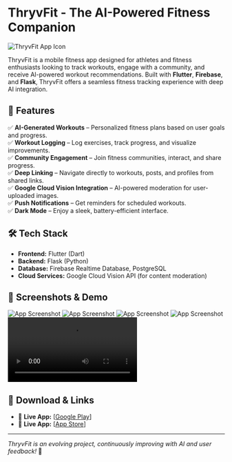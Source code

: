 # ThryvFit - The AI-Powered Fitness Companion

![ThryvFit App Icon](https://www.dropbox.com/scl/fi/twv5ggpmx5ydmqrf5duas/play-store-icon.png?rlkey=v36xagy38pzgwslvw3mnev98s&st=aaljgf2h&dl=0)

ThryvFit is a mobile fitness app designed for athletes and fitness enthusiasts looking to track workouts, engage with a community, and receive AI-powered workout recommendations. Built with **Flutter**, **Firebase**, and **Flask**, ThryvFit offers a seamless fitness tracking experience with deep AI integration.

## 🚀 Features
✅ **AI-Generated Workouts** – Personalized fitness plans based on user goals and progress.  
✅ **Workout Logging** – Log exercises, track progress, and visualize improvements.  
✅ **Community Engagement** – Join fitness communities, interact, and share progress.  
✅ **Deep Linking** – Navigate directly to workouts, posts, and profiles from shared links.  
✅ **Google Cloud Vision Integration** – AI-powered moderation for user-uploaded images.  
✅ **Push Notifications** – Get reminders for scheduled workouts.  
✅ **Dark Mode** – Enjoy a sleek, battery-efficient interface.  

## 🛠 Tech Stack
- **Frontend:** Flutter (Dart)  
- **Backend:** Flask (Python)  
- **Database:** Firebase Realtime Database, PostgreSQL  
- **Cloud Services:** Google Cloud Vision API (for content moderation)  

## 📸 Screenshots & Demo
![App Screenshot](https://www.dropbox.com/scl/fi/cefxd0sqd3h97f33pgp2l/IMG_6198.PNG?rlkey=yya8f450sp44lctqc8c5c2a28&st=b3xgqw34&dl=0)
![App Screenshot](https://www.dropbox.com/scl/fi/4pnkkp2fri7p2rpofvq2i/IMG_6199.PNG?rlkey=chluv9nto16i0z08cyft2dzem&st=a2eq79u1&dl=0)
![App Screenshot](https://www.dropbox.com/scl/fi/vclfx4pv2u2jdwxgxv01c/IMG_6200.PNG?rlkey=kl5cj7rr46ho889vo62rzl177&st=qxa4soqe&dl=0)
![App Screenshot](https://www.dropbox.com/scl/fi/jl2mldwv7zboyw4fjlfzm/IMG_6202.PNG?rlkey=zh76l6xio7ei7mlgzfhojnppn&st=9grh394g&dl=0)
![App Screenshot](https://www.dropbox.com/scl/fi/dz3haf4ebedhx532ntnad/ScreenRecording_03-14-2025-18-05-22_1.MP4?rlkey=8wf83n8lpdrtzxdisr7mkaz57&st=k4zq157y&dl=0)

## 📲 Download & Links
- 📱 **Live App:** [[Google Play](https://play.google.com/store/apps/details?id=com.thryvfit.app&pli=1)]
- 📱 **Live App:** [[App Store](https://apps.apple.com/ca/app/thryvfit/id6740348787)]

---

_ThryvFit is an evolving project, continuously improving with AI and user feedback!_ 🚀
